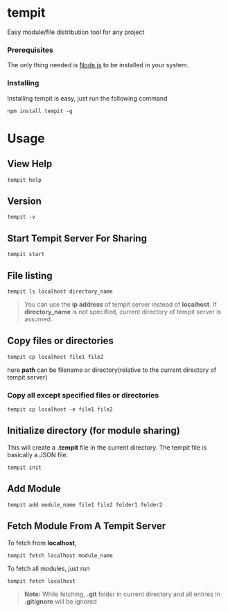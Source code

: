 # tempit
Easy module/file distribution tool for any project

### Prerequisites
The only thing needed is [Node.js](https://nodejs.org/) to be installed in your system.

### Installing
Installing tempit is easy, just run the following command

```
npm install tempit -g
```

# Usage
## View Help
```
tempit help
```

## Version
```
tempit -v
```

## Start Tempit Server For Sharing
```
tempit start
```

## File listing
```
tempit ls localhost directory_name
```
> You can use the **ip address** of tempit server instead of **localhost**.
> If **directory_name** is not specified, current directory of tempit server is assumed.

## Copy files or directories
```
tempit cp localhost file1 file2
```
here **path** can be filename or directory(relative to the current directory of tempit server)

### Copy all except specified files or directories
```
tempit cp localhost -e file1 file2
```

## Initialize directory (for module sharing)
This will create a **.tempit** file in the current directory. The tempit file is basically a JSON file.
```
tempit init
```

## Add Module
```
tempit add module_name file1 file2 folder1 folder2
```

## Fetch Module From A Tempit Server
To fetch from **localhost**,
```
tempit fetch localhost module_name
```
To fetch all modules, just run
```
tempit fetch localhost
```
> **Note:** While fetching, **.git** folder in current directory and all entries in **.gitignore** will be ignored